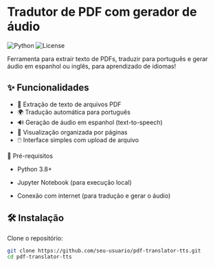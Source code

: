 # Tradutor de PDF com gerador de áudio

![Python](https://img.shields.io/badge/Python-3.8+-blue.svg)
![License](https://img.shields.io/badge/License-MIT-green.svg)

Ferramenta para extrair texto de PDFs, traduzir para português e gerar áudio em espanhol ou inglês, para aprendizado de idiomas!

## ✨ Funcionalidades

- 📄 Extração de texto de arquivos PDF
- 🌍 Tradução automática para português
- 🔊 Geração de áudio em espanhol (text-to-speech)
- 📖 Visualização organizada por páginas
- 🖱️ Interface simples com upload de arquivo

📌 Pré-requisitos
 - Python 3.8+

 - Jupyter Notebook (para execução local)

 - Conexão com internet (para tradução e gerar o áudio)


## 🛠️ Instalação

Clone o repositório:
```bash
git clone https://github.com/seu-usuario/pdf-translator-tts.git
cd pdf-translator-tts

